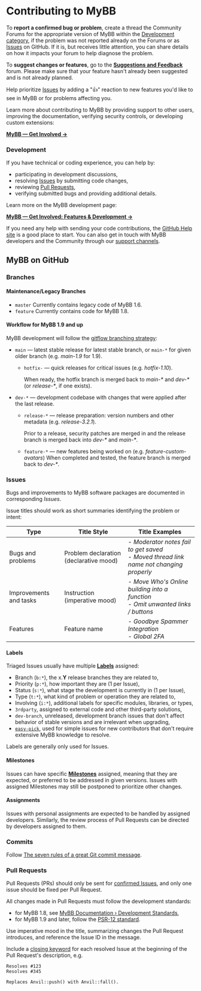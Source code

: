 # Contributing to MyBB

To **report a confirmed bug or problem**, create a thread the Community Forums for the appropriate version of MyBB within the [Development category](http://community.mybb.com/forum-161.html), if the problem was not reported already on the Forums or as [Issues](https://github.com/mybb/mybb/issues) on GitHub. If it is, but receives little attention, you can share details on how it impacts your forum to help diagnose the problem.

To **suggest changes or features**, go to the [**Suggestions and Feedback**](https://community.mybb.com/forum-199.html) forum. Please make sure that your feature hasn't already been suggested and is not already planned.

Help prioritize [Issues](https://github.com/mybb/mybb/issues) by adding a "👍" reaction to new features you'd like to see in MyBB or for problems affecting you.

Learn more about contributing to MyBB by providing support to other users, improving the documentation, verifying security controls, or developing custom extensions:

[**MyBB &mdash; Get Involved &rarr;**](https://mybb.com/get-involved/)

### Development
If you have technical or coding experience, you can help by:
 - participating in development discussions,
 - resolving [Issues](https://github.com/mybb/mybb/issues) by submitting code changes,
 - reviewing [Pull Requests](https://github.com/mybb/mybb/pulls),
 - verifying submitted bugs and providing additional details.

Learn more on the MyBB development page:

[**MyBB &mdash; Get Involved: Features & Development &rarr;**](https://mybb.com/get-involved/development/)

If you need any help with sending your code contributions, the [GitHub Help site](https://docs.github.com/en/github) is a good place to start. You can also get in touch with MyBB developers and the Community through our [support channels](https://mybb.com/support/).

## MyBB on GitHub

### Branches

#### Maintenance/Legacy Branches
- `master` Currently contains legacy code of MyBB 1.6.
- `feature` Currently contains code for MyBB 1.8.

#### Workflow for MyBB 1.9 and up
MyBB development will follow the [gitflow branching strategy](https://nvie.com/posts/a-successful-git-branching-model/):
- `main` &mdash; latest stable release for latest stable branch, or `main-*` for given older branch (e.g. _main-1.9_ for 1.9).

  - `hotfix-` &mdash; quick releases for critical issues (e.g. _hotfix-1.10_).

    When ready, the hotfix branch is merged back to _main-*_ and _dev-*_ (or _release-*_, if one exists).


- `dev-*` &mdash; development codebase with changes that were applied after the last release.

    - `release-*` &mdash; release preparation: version numbers and other metadata (e.g. _release-3.2.1_).

      Prior to a release, security patches are merged in and the release branch is merged back into _dev-*_ and _main-*_.

    - `feature-*` &mdash; new features being worked on (e.g. *feature-custom-avatars*) When completed and tested, the feature branch is merged back to _dev-*_.

### Issues
Bugs and improvements to MyBB software packages are documented in corresponding _Issues_.

Issue titles should work as short summaries identifying the problem or intent:

Type | Title Style | Title Examples
-|-|-
Bugs and problems | Problem declaration (declarative mood) | - _Moderator notes fail to get saved_ <br>- _Moved thread link name not changing properly_
Improvements and tasks | Instruction (imperative mood) | - _Move Who's Online building into a function_ <br>- _Omit unwanted links / buttons_
Features | Feature name | - _Goodbye Spammer Integration_ <br>- _Global 2FA_

#### Labels
Triaged Issues usually have multiple [**Labels**](https://github.com/mybb/mybb/labels) assigned:
- Branch (`b:*`), the x.**Y** release branches they are related to,
- Priority (`p:*`), how important they are (1 per Issue),
- Status (`s:*`), what stage the development is currently in (1 per Issue),
- Type (`t:*`), what kind of problem or operation they are related to,
- Involving (`i:*`), additional labels for specific modules, libraries, or types,
- `3rdparty`, assigned to external code and other third-party solutions,
- `dev-branch`, unreleased, development branch issues that don't affect behavior of stable versions and are irrelevant when upgrading,
- [`easy-pick`](https://github.com/mybb/mybb/labels/easy-pick), used for simple issues for new contributors that don't require extensive MyBB knowledge to resolve.

Labels are generally only used for Issues.

#### Milestones
Issues can have specific [**Milestones**](https://github.com/mybb/mybb/milestones) assigned, meaning that they are expected, or preferred to be addressed in given versions. Issues with assigned Milestones may still be postponed to prioritize other changes.


#### Assignments
Issues with personal assignments are expected to be handled by assigned developers. Similarly, the review process of Pull Requests can be directed by developers assigned to them.

### Commits
Follow [The seven rules of a great Git commit message](https://chris.beams.io/posts/git-commit/#seven-rules).

### Pull Requests
Pull Requests (PRs) should only be sent for [confirmed Issues](https://github.com/mybb/mybb/issues?q=is%3Aissue+is%3Aopen+label%3As%3Aconfirmed), and only one issue should be fixed per Pull Request.

All changes made in Pull Requests must follow the development standards:
- for MyBB 1.8, see [MyBB Documentation &rsaquo; Development Standards](https://docs.mybb.com/1.8/development/standards/),
- for MyBB 1.9 and later, follow the [PSR-12 standard](https://www.php-fig.org/psr/psr-12/).

Use imperative mood in the title, summarizing changes the Pull Request introduces, and reference the Issue ID in the message.

Include a [closing keyword](https://help.github.com/articles/closing-issues-using-keywords/) for each resolved Issue at the beginning of the Pull Request's description, e.g.
```
Resolves #123
Resolves #345

Replaces Anvil::push() with Anvil::fall().
```
